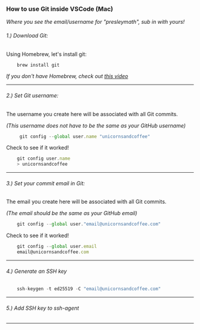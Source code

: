 ### How to use Git inside VSCode (Mac)


*Where you see the email/username for "presleymath", sub in with yours!*


###### 1.) Download Git:
Using Homebrew, let's install git:
```javascript
    brew install git
```
*If you don't have Homebrew, check out [this video](https://youtu.be/0poFbaGGDvI)*
_________________________
        
###### 2.) Set Git username:
The username you create here will be associated with all Git commits. 

*(This username does not have to be the same as your GitHub username)*

```javascript
     git config --global user.name "unicornsandcoffee"
```
Check to see if it worked!
```javascript
    git config user.name
    > unicornsandcoffee
```
_______________________

###### 3.) Set your commit email in Git:
The email you create here will be associated with all Git commits. 

*(The email should be the same as your GitHub email)* 

```javascript
    git config --global user."email@unicornsandcoffee.com"
```

Check to see if it worked!
```javascript
    git config --global user.email
    email@unicornsandcoffee.com
```
__________________________________

###### 4.) Generate an SSH key
```javascript
    ssh-keygen -t ed25519 -C "email@unicornsandcoffee.com"
```

_________________________________
###### 5.) Add SSH key to ssh-agent

______________________________________